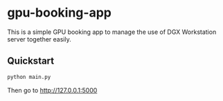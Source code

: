 # gpu-booking-app

This is a simple GPU booking app to manage the use of DGX Workstation server together easily.

## Quickstart

```sh
python main.py 
```

Then go to http://127.0.0.1:5000